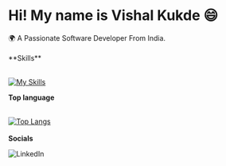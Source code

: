 <h1> Hi! My name is Vishal Kukde 😄 </h1>
 🌍 A Passionate Software Developer From India.
</br>
</br>
**Skills** 
</br>
</br>

[![My Skills](https://skillicons.dev/icons?i=html,css,js,ts,react,redux,nextjs,materialui)](https://skillicons.dev)

<strong>Top language</strong>
</br>
</br>
 
[![Top Langs](https://github-readme-stats.vercel.app/api/top-langs/?username=Vishalkukde&layout=compact&text_color=daf7dc&bg_color=151515)](https://github.com/kumawatlalit912/github-readme-stats)
</br>
</br>
<strong>Socials</strong> 
</br>
  
![LinkedIn](https://img.shields.io/badge/linkedin-%230077B5.svg?style=for-the-badge&logo=linkedin&logoColor=white)
